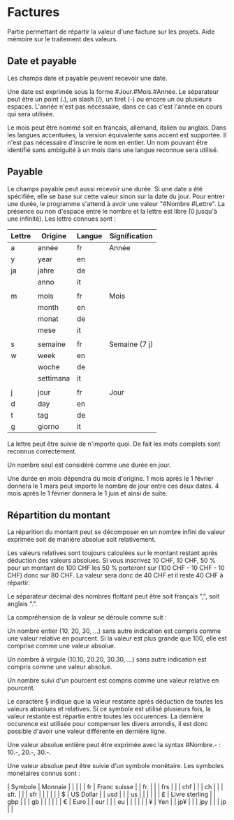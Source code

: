 Factures
========

Partie permettant de répartir la valeur d'une facture sur les projets. Aide mémoire sur le traitement des valeurs.

Date et payable
---------------

Les champs date et payable peuvent recevoir une date. 

Une date est exprimée sous la forme #Jour.#Mois.#Année. Le séparateur peut être un point (.), un slash (/), un tiret (-) ou encore un ou plusieurs espaces. L'année n'est pas nécessaire, dans ce cas c'est l'année en cours qui sera utilisée.

Le mois peut être nommé soit en français, allemand, italien ou anglais. Dans les langues accentuées, la version équivalente sans accent est supportée. Il n'est pas nécessaire d'inscrire le nom en entier. Un nom pouvant être identifié sans ambiguité à un mois dans une langue reconnue sera utilisé.

Payable
-------

Le champs payable peut aussi recevoir une durée. Si une date a été spécifiée, elle se base sur cette valeur sinon sur la date du jour.
Pour entrer une durée, le programme s'attend à avoir une valeur "#Nombre #Lettre". La présence ou non d'espace entre le nombre et la lettre est libre (0 jusqu'à une infinité). Les lettre connues sont :

| Lettre  | Origine   | Langue | Signification |
|---------|-----------|--------|---------------|
| a       | année     | fr     | Année         | 
| y       | year      | en     |               |
| ja      | jahre     | de     |               |
|         | anno      | it     |               |
|         |           |        |               |
| m       | mois      | fr     | Mois          |
|         | month     | en     |               |
|         | monat     | de     |               |
|         | mese      | it     |               |
|         |           |        |               |
| s       | semaine   | fr     | Semaine (7 j) |
| w       | week      | en     |               |
|         | woche     | de     |               |
|         | settimana | it     |               |
|         |           |        |               |
| j       | jour      | fr     | Jour          |
| d       | day       | en     |               |
| t       | tag       | de     |               |
| g       | giorno    | it     |               |

La lettre peut être suivie de n'importe quoi. De fait les mots complets sont reconnus correctement.

Un nombre seul est considéré comme une durée en jour.

Une durée en mois dépendra du mois d'origine. 1 mois après le 1 février donnera le 1 mars peut importe le nombre de jour entre ces deux dates. 4 mois après le 1 février donnera le 1 juin et ainsi de suite.

Répartition du montant
----------------------

La réparition du montant peut se décomposer en un nombre infini de valeur exprimée soit de manière absolue soit relativement.

Les valeurs relatives sont toujours calculées sur le montant restant après déduction des valeurs absolues. Si vous inscrivez 10 CHF, 10 CHF, 50 % pour un montant de 100 CHF les 50 % porteront sur (100 CHF - 10 CHF - 10 CHF) donc sur 80 CHF. La valeur sera donc de 40 CHF et il reste 40 CHF à répartir.

Le séparateur décimal des nombres flottant peut être soit français ",", soit anglais ".".

La compréhension de la valeur se déroule comme suit :

Un nombre entier (10, 20, 30, ...) sans autre indication est compris comme une valeur relative en pourcent. Si la valeur est plus grande que 100, elle est comprise comme une valeur absolue.

Un nombre à virgule (10.10, 20.20, 30.30, ...) sans autre indication est compris comme une valeur absolue.

Un nombre suivi d'un pourcent est compris comme une valeur relative en pourcent.

Le caractère § indique que la valeur restante après déduction de toutes les valeurs absolues et relatives. Si ce symbole est utilisé plusieurs fois, la valeur restante est répartie entre toutes les occurences. La dernière occurence est utilisée pour compenser les divers arrondis, il est donc possible d'avoir une valeur différente en dernière ligne.

Une valeur absolue entière peut être exprimée avec la syntax #Nombre.- : 10.-, 20.-, 30.-.

Une valeur absolue peut être suivie d'un symbole monétaire. Les symboles monétaires connus sont :

| Symbole   | Monnaie        |
|           |                |
| fr        | Franc suisse   |
| fr.       |                |
| frs       |                |
| chf       |                |
| ch        |                |
| sfr.      |                |
| sfr       |                |
|           |                |
| $         | US Dollar      |
| usd       |                |
| us        |                |
|           |                |
| £         | Livre sterling |
| gbp       |                |
| gb        |                |
|           |                |
| €         | Euro           | 
| eur       |                |
| eu        |                |
|           |                |
| ¥         | Yen            |
| jp¥       |                |
| jpy       |                |
| jp        |                |
